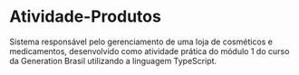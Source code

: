 # Atividade-Produtos
Sistema responsável pelo gerenciamento de uma loja de cosméticos e medicamentos, desenvolvido como atividade prática do módulo 1 do curso da Generation Brasil utilizando a linguagem TypeScript.
